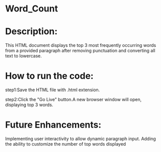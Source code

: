 # Word_Count
# Description:
This HTML document displays the top 3 most frequently occurring words from a provided paragraph after removing punctuation and converting all text to lowercase.

# How to run the code:
step1:Save the HTML file with .html extension.

step2:Click the "Go Live" button.A new browser window will open, displaying top 3 words.

# Future Enhancements:
Implementing user interactivity to allow dynamic paragraph input. Adding the ability to customize the number of top words displayed
